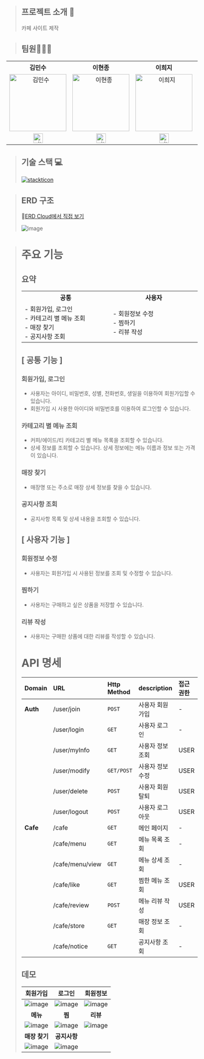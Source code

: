 >## 프로젝트 소개 📝
>카페 사이트 제작

>## 팀원👨‍👧‍👦
<table>
  <tr>
   <th>
    김민수
   </th>
    <th>
    이현종
   </th>
    <th>
    이희지
   </th>
    <th>
    강승배
   </th>
  </tr>
  <tr>
    <td align="center">
        <img src="https://avatars.githubusercontent.com/u/164992153?v=4" width=150px alt="김민수"> 
        <br/>
    </td>
    <td align="center">
        <img src="https://avatars.githubusercontent.com/u/164991787?v=4" width=150px alt="이현종"> 
        <br/>
    </td>
    <td align="center">
        <img src="https://avatars.githubusercontent.com/u/73567158?v=4" width=150px alt="이희지"> 
        <br/>
    </td>
    <td align="center">
        <img src="https://avatars.githubusercontent.com/u/164992129?v=4" width=150px alt="강승배"> 
        <br/>
    </td>
  </tr>
  <tr>
    <td align="center" class="민수">
        <a href="https://github.com/KMS9637"><img alt="github-link" height="25" src="https://img.shields.io/badge/GitHub-181717?style=flat-square&logo=GitHub&logoColor=white"/></a>
   </td>
    <td align="center" class="현종">
        <a href="https://github.com/latefor0815"><img alt="github-link" height="25" src="https://img.shields.io/badge/GitHub-181717?style=flat-square&logo=GitHub&logoColor=white"/></a>
   </td>
    <td align="center" class="희지">
        <a href="https://github.com/heeji-lee"><img alt="github-link" height="25" src="https://img.shields.io/badge/GitHub-181717?style=flat-square&logo=GitHub&logoColor=white"/></a>
   </td>
    <td align="center" class="승배">
        <a href="https://github.com/KANGSEUNBAE"><img alt="github-link" height="25" src="https://img.shields.io/badge/GitHub-181717?style=flat-square&logo=GitHub&logoColor=white"/></a>
   </td>
  </tr>
</table>

>## 기술 스택 💻
>[![stackticon](https://firebasestorage.googleapis.com/v0/b/stackticon-81399.appspot.com/o/images%2F1717586944525?alt=media&token=14630c28-7be0-426f-bfcf-75740abf6495)](https://github.com/msdio/stackticon)

>## ERD 구조
>📌[ERD Cloud에서 직접 보기](https://www.erdcloud.com/d/ZXXWMfPSA8GJccibG)
>
>![image](https://github.com/heeji-lee/Cafe/assets/73567158/b9a840b7-3af8-4b0a-bfc1-41bba1ea62e8)</br>

># 주요 기능
>## 요약
><table>
  <tr>
   <th>
    공통
   </th>
   <th>
    사용자
   </th>
   </tr>
  <tr>
   <td align="left" width="300px" class="공통">
    - 회원가입, 로그인</br>
    - 카테고리 별 메뉴 조회</br>
    - 매장 찾기</br>
    - 공지사항 조회
   </td>
   <td align="left" width="300px" class="사용자">
    - 회원정보 수정</br>
    - 찜하기</br>
    - 리뷰 작성
   </td>
  </tr>
</table>

## [ 공통 기능 ]

### 회원가입, 로그인
- 사용자는 아이디, 비밀번호, 성별, 전화번호, 생일을 이용하여 회원가입할 수 있습니다.
- 회원가입 시 사용한 아이디와 비밀번호를 이용하여 로그인할 수 있습니다.
### 카테고리 별 메뉴 조회
- 커피/에이드/티 카테고리 별 메뉴 목록을 조회할 수 있습니다.
- 상세 정보를 조회할 수 있습니다. 상세 정보에는 메뉴 이름과 정보 또는 가격이 있습니다.
### 매장 찾기
- 매장명 또는 주소로 매장 상세 정보를 찾을 수 있습니다.
### 공지사항 조회
- 공지사항 목록 및 상세 내용을 조회할 수 있습니다.

## [ 사용자 기능 ]

### 회원정보 수정
- 사용자는 회원가입 시 사용된 정보를 조회 및 수정할 수 있습니다.
### 찜하기
- 사용자는 구매하고 싶은 상품을 저장할 수 있습니다.
### 리뷰 작성
- 사용자는 구매한 상품에 대한 리뷰를 작성할 수 있습니다.

# API 명세

| Domain      | URL                                                                        | Http Method                 | description       | 접근 권한 |
|:------------|:---------------------------------------------------------------------------|:----------------------------|:------------------|:------|
| **Auth**    | /user/join                                                                 | `POST`                      | 사용자 회원가입    | -     |
|             | /user/login                                                                | `GET`                       | 사용자 로그인      | -     |
|             | /user/myInfo                                                               | `GET`                       | 사용자 정보 조회   | USER  |
|             | /user/modify                                                               | `GET/POST`                  | 사용자 정보 수정   | USER  |
|             | /user/delete                                                               | `POST`                      | 사용자 회원탈퇴    | USER  |
|             | /user/logout                                                               | `POST`                      | 사용자 로그아웃    | USER  |
| **Cafe**    | /cafe                                                                      | `GET`                       | 메인 페이지        | -     |
|             | /cafe/menu                                                                 | `GET`                       | 메뉴 목록 조회     | -     |
|             | /cafe/menu/view                                                            | `GET`                       | 메뉴 상세 조회     | -     |
|             | /cafe/like                                                                 | `GET`                       | 찜한 메뉴 조회     | USER  |
|             | /cafe/review                                                               | `POST`                      | 메뉴 리뷰 작성     | USER  |
|             | /cafe/store                                                                | `GET`                       | 매장 정보 조회     | -     |
|             | /cafe/notice                                                               | `GET`                       | 공지사항  조회     | -     |

## 데모
|회원가입|로그인|회원정보|
|:--------:|:-------:|:-------:|
|![image]()|![image]()|![image]()|
|**메뉴**|**찜**|**리뷰**|
|![image]()|![image]()|![image]()|
|**매장 찾기**|**공지사항**|
|![image]()|![image]()|
